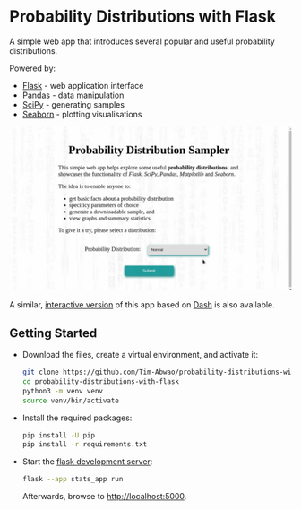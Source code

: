 # Probability Distributions with Flask

A simple web app that introduces several popular and useful probability distributions.

Powered by:

- [Flask][flask] - web application interface
- [Pandas][pandas] - data manipulation
- [SciPy][scipy] - generating samples
- [Seaborn][seaborn] - plotting visualisations

![screencast](stats_app/static/screen.gif)

A similar, [interactive version][stats-app] of this app based on [Dash][dash] is also available.

## Getting Started

- Download the files, create a virtual environment, and activate it:

    ```bash
    git clone https://github.com/Tim-Abwao/probability-distributions-with-flask.git
    cd probability-distributions-with-flask
    python3 -m venv venv
    source venv/bin/activate
    ```

- Install the required packages:

    ```bash
    pip install -U pip
    pip install -r requirements.txt
    ```

- Start the [flask development server][dev-server]:

    ```bash
    flask --app stats_app run
    ```

    Afterwards, browse to <http://localhost:5000>.

[flask]: https://flask.palletsprojects.com/
[pandas]: https://pandas.pydata.org
[scipy]: https://www.scipy.org
[seaborn]: https://seaborn.pydata.org
[dash]: https://plotly.com/dash/
[stats-app]: https://probability-distributions.herokuapp.com
[dev-server]: https://flask.palletsprojects.com/server/

